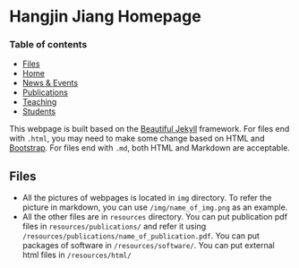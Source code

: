 # Hangjin Jiang Homepage

### Table of contents

- [Files](#files)
- [Home](#Home)
- [News & Events](#news_and_events)
- [Publications](#publications)
- [Teaching](#teaching)
- [Students](#students)

This webpage is built based on the [Beautiful Jekyll](https://github.com/daattali/beautiful-jekyll#readme) framework. For files end with `.html`, you may need to make some change based on HTML and [Bootstrap](https://getbootstrap.com/). For files end with `.md`, both HTML and Markdown are acceptable.


## Files

- All the pictures of webpages is located in `img` directory. To refer the picture in markdown, you can use `/img/name_of_img.png` as an example.
- All the other files are in `resources` directory. You can put publication pdf files in `resources/publications/` and refer it using `/resources/publications/name_of_publication.pdf`. You can put packages of software in `/resources/software/`. You can put external html files in `/resources/html/`
